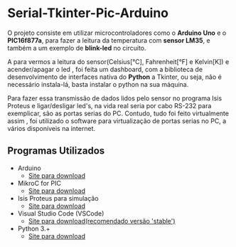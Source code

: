 # Serial-Tkinter-Pic-Arduino
 O projeto consiste em utilizar microcontroladores como o **Arduino Uno** e o **PIC16f877a**, para fazer a leitura da temperatura com **sensor LM35**, e também a um exemplo de **blink-led** no circuito. 

 A para vermos a leitura do sensor(Celsius[°C], Fahrenheit[°F] e Kelvin[K]) e acender/apagar o led , foi feita um dashboard, com a biblioteca de desenvolvimento de interfaces nativa do **Python** a Tkinter, ou seja, não é necessário instala-lá, basta instalar o python na sua máquina.

 Para fazer essa transmissão de dados lidos pelo sensor no programa Isis Proteus e ligar/desligar led's, na vida real seria por cabo RS-232 para exemplicar, são as portas serias do PC. Contudo, tudo foi feito virtualmente assim , foi utilizado o software para virtualização de portas serias no PC, a vários disponíveis na internet.
 
## Programas Utilizados

* Arduino
    * [Site para download](https://www.arduino.cc/)
* MikroC for PIC
    * [Site para download](https://www.mikroe.com/mikroc-pic)
* Isis Proteus para simulação
    * [Site para download](https://www.labcenter.com/)
* Visual Studio Code (VSCode)
    * [Site para download(recomendado versão 'stable')](https://code.visualstudio.com/)  
* Python 3.+
    * [Site para download](https://www.python.org/)   
